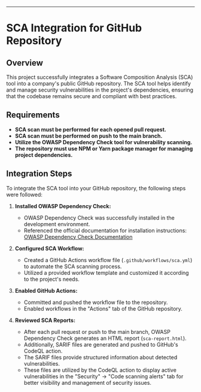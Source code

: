
---

# SCA Integration for GitHub Repository

## Overview
This project successfully integrates a Software Composition Analysis (SCA) tool into a company's public GitHub repository. The SCA tool helps identify and manage security vulnerabilities in the project's dependencies, ensuring that the codebase remains secure and compliant with best practices.

## Requirements
- **SCA scan must be performed for each opened pull request.**
- **SCA scan must be performed on push to the main branch.**
- **Utilize the OWASP Dependency Check tool for vulnerability scanning.**
- **The repository must use NPM or Yarn package manager for managing project dependencies.**

## Integration Steps
To integrate the SCA tool into your GitHub repository, the following steps were followed:

1. **Installed OWASP Dependency Check:**
   - OWASP Dependency Check was successfully installed in the development environment.
   - Referenced the official documentation for installation instructions: [OWASP Dependency Check Documentation](https://jeremylong.github.io/DependencyCheck/)

2. **Configured SCA Workflow:**
   - Created a GitHub Actions workflow file (`.github/workflows/sca.yml`) to automate the SCA scanning process.
   - Utilized a provided workflow template and customized it according to the project's needs.

3. **Enabled GitHub Actions:**
   - Committed and pushed the workflow file to the repository.
   - Enabled workflows in the "Actions" tab of the GitHub repository.

4. **Reviewed SCA Reports:**
   - After each pull request or push to the main branch, OWASP Dependency Check generates an HTML report (`sca-report.html`).
   - Additionally, SARIF files are generated and pushed to GitHub's CodeQL action.
   - The SARIF files provide structured information about detected vulnerabilities.
   - These files are utilized by the CodeQL action to display active vulnerabilities in the "Security" -> "Code scanning alerts" tab for better visibility and management of security issues.